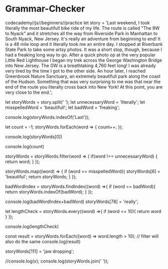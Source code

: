 # Grammar-Checker
codecademy//js//beginners//practice
let story = 'Last weekend, I took literally the most beautifull bike ride of my life. The route is called "The 9W to Nyack" and it stretches all the way from Riverside Park in Manhattan to South Nyack, New Jersey. It\'s really an adventure from beginning to end! It is a 48 mile loop and it literally took me an entire day. I stopped at Riverbank State Park to take some artsy photos. It was a short stop, though, because I had a freaking long way to go. After a quick photo op at the very popular Little Red Lighthouse I began my trek across the George Washington Bridge into New Jersey. The GW is a breathtaking 4,760 feet long! I was already very tired by the time I got to the other side. An hour later, I reached Greenbrook Nature Sanctuary, an extremely beautifull park along the coast of the Hudson. Something that was very surprising to me was that near the end of the route you literally cross back into New York! At this point, you are very close to the end.';

let storyWords = story.split(' ');
let unnecessaryWord = 'literally';
let misspelledWord = 'beautifull';
let badWord = 'freaking';

console.log(storyWords.indexOf('Last'));

let count = -1;
storyWords.forEach(word => {
count++;
});

console.log(storyWords[0])

console.log(count)

storyWords = storyWords.filter(word => {
  if(word !== unnecessaryWord) {
    return word;
  }
});

 storyWords.map((word) => {
if (word == misspelledWord){
 storyWords[6] = 'beautiful';
  return storyWords;
}
});

badWordIndex = storyWords.findIndex((word) =>{
if (word == badWord){
return storyWords.indexOf(badWord);
}
});

console.log(badWordIndex+badWord)
storyWords[78] = 'really';

let lengthCheck = storyWords.every((word) =>{
if (word <= 10){
return word
} 
});

console.log(lengthCheck)


const result = storyWords.forEach((word) => word.length > 10);
// filter will also do the same
console.log(result)



storyWords[111] = 'jaw dropping';

//console.log(x);
console.log(storyWords.join(' '));

